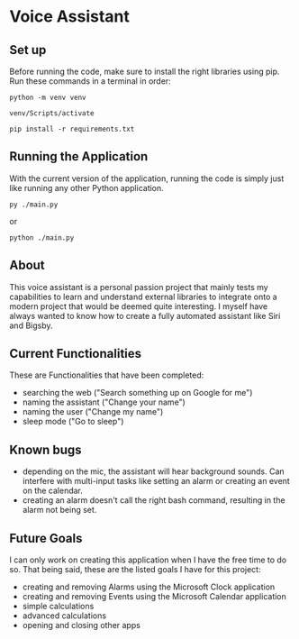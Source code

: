 # Voice Assistant

## Set up
Before running the code, make sure to install the right libraries using pip. Run these commands in a terminal in order:
```
python -m venv venv
```
```
venv/Scripts/activate
```
```
pip install -r requirements.txt
```

## Running the Application
With the current version of the application, running the code is simply just like running any other Python application.
```
py ./main.py
```
or
```
python ./main.py
```

## About
This voice assistant is a personal passion project that mainly tests my capabilities to learn and understand external libraries to integrate onto a modern project that would be deemed quite interesting. I myself have always wanted to know how to create a fully automated assistant like Siri and Bigsby.

## Current Functionalities
These are Functionalities that have been completed:
- searching the web ("Search something up on Google for me")
- naming the assistant ("Change your name")
- naming the user ("Change my name")
- sleep mode ("Go to sleep")

## Known bugs
- depending on the mic, the assistant will hear background sounds. Can interfere with multi-input tasks like setting an alarm or creating an event on the calendar.
- creating an alarm doesn't call the right bash command, resulting in the alarm not being set.

## Future Goals
I can only work on creating this application when I have the free time to do so. That being said, these are the listed goals I have for this project:
- creating and removing Alarms using the Microsoft Clock application
- creating and removing Events using the Microsoft Calendar application
- simple calculations
- advanced calculations
- opening and closing other apps
